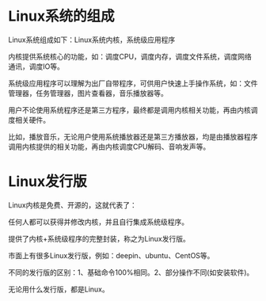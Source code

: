 # Linux系统的组成

Linux系统组成如下：Linux系统内核，系统级应用程序

内核提供系统核心的功能，如：调度CPU，调度内存，调度文件系统，调度网络通讯，调度IO等。

系统级应用程序可以理解为出厂自带程序，可供用户快速上手操作系统，如：文件管理器，任务管理器，图片查看器，音乐播放器等。

用户不论使用系统程序还是第三方程序，最终都是调用内核相关功能，再由内核调度相关硬件。

比如，播放音乐，无论用户使用系统播放器还是第三方播放器，均是由播放器程序调用内核提供的相关功能，再由内核调度CPU解码、音响发声等。

# Linux发行版

Linux内核是免费、开源的，这就代表了：

任何人都可以获得并修改内核，并且自行集成系统级程序。

提供了内核+系统级程序的完整封装，称之为Linux发行版。

市面上有很多Linux发行版，例如：deepin、ubuntu、CentOS等。

不同的发行版的区别：1、基础命令100%相同。2、部分操作不同(如安装软件)。

无论用什么发行版，都是Linux。

